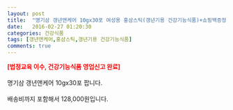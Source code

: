 ```yaml
---
layout: post
title:  "명기삼 갱년앤케어 10gx30포 여성용 홍삼스틱(갱년기용 건강기능식품)+쇼핑백증정"
date:   2016-02-27 01:20:30
categories: 건강식품
tags: [갱년앤케어,홍삼스틱,갱년기용 건강기능식품]
comments: true
---
```


<strong><span style="color: rgb(255, 0, 0);">[법정교육 이수, 건강기능식품 영업신고 완료]</span></strong>
<br><br>
명기삼 갱년앤케어 10gx30포 팝니다.
<br><br>
배송비까지 포함해서 128,000원입니다.
<br>
<br>
<img class="image" src="https://1.bp.blogspot.com/-kj-b_zcWQLI/W_TedefrwaI/AAAAAAAAA0M/RqMjYHxC_CgQbnm5oZ5Lowm9Ojb1PvW-QCLcBGAs/s320/45734573457.jpg" alt=""/>
<br>
<br>
<img class="image" src="http://www.nbbang.co.kr/data/webedit/20180802180118_unfcypgw.jpg" alt=""/>  